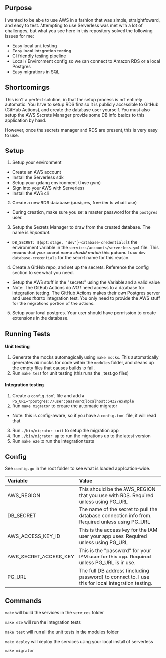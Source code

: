 ## Purpose

I wanted to be able to use AWS in a fashion that was simple, straightfoward, and easy to test. Attempting
to use Serverless was met with a lot of challenges, but what you see here in this repository solved the
following issues for me:

 - Easy local unit testing
 - Easy local integration testing
 - CI friendly testing pipeline
 - Local / Environment config so we can connect to Amazon RDS or a local Postgres
 - Easy migrations in SQL

## Shortcomings

This isn't a perfect solution, in that the setup process is not entirely automatic. You have to setup
RDS first so it is publicly accessible to GitHub (GitHub Actions), and create the database user yourself.
You must also setup the AWS Secrets Manager provide some DB info basics to this application by hand.

However, once the secrets manager and RDS are present, this is very easy to use.

## Setup

1. Setup your environment
  - Create an AWS account
  - Install the Serverless sdk
  - Setup your golang environment (I use gvm)
  - Sign into your AWS with Serverless
  - Install the AWS cli
2. Create a new RDS database (postgres, free tier is what I use)
  - During creation, make sure you set a master password for the `postgres` user.
3. Setup the Secrets Manager to draw from the created database. The name is _important_.
  - `DB_SECRET: ${opt:stage, 'dev'}-database-credentials` is the environment variable in the `services/accounts/serverless.yml`
  file. This means that your secret name _should match_ this pattern. I use `dev-database-credentials` for the secret name for
  this reason.
4. Create a GitHub repo, and set up the secrets. Reference the config section to see what you need.
  - Setup the AWS stuff in the "secrets" using the Variable and a valid value 
  - Note: The GitHub Actions do _NOT_ need access to a database for integration testing. The GitHub Actions makes their _own_ Postgres server and uses _that_ to integration test. You only need to provide the AWS stuff for the migrations portion of the actions.
5. Setup your local postgres. Your user should have permission to create extensions in the database.


## Running Tests

#### Unit testing

1. Generate the mocks automagically using `make mocks`. This automatically generates _all_ mocks for code within the `modules` folder, 
and cleans up the empty files that causes builds to fail.
2. Run `make test` for unit testing (this runs the <filename>_test.go files)

#### Integration testing

1. Create a `config.toml` file and add a `PG_URL="postgres://user:password@localhost:5432/example`
2. Run `make migrator` to create the automatic migrator
  - Note: this is config-aware, so if you have a `config.toml` file, it will read that
3. Run `./bin/migrator init` to setup the migration app
4. Run `./bin/migrator up` to run the migrations up to the latest version
5. Run `make e2e` to run the integration tests

## Config

See `config.go` in the root folder to see what is loaded application-wide.

| Variable | Value |
| :------- | :---- |
| AWS_REGION | This should be the AWS_REGION that you use with RDS. Required unless using PG_URL |
| DB_SECRET | The name of the secret to pull the database connection info from. Required unless using PG_URL |
| AWS_ACCESS_KEY_ID | This is the access key for the IAM user your app uses. Required unless using PG_URL |
| AWS_SECRET_ACCESS_KEY | This is the "password" for your IAM user for this app. Required unless PG_URL is in use. |
| PG_URL | The full DB address (including password) to connect to. I use this for local integration testing. |

## Commands

`make` will build the services in the `services` folder

`make e2e` will run the integration tests

`make test` will run all the unit tests in the modules folder

`make deploy` will deploy the services using your local install of serverless

`make migrator`